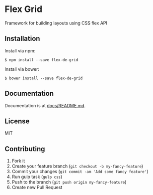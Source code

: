 # Flex Grid

Framework for building layouts using CSS flex API
## Installation

Install via npm:

```
$ npm install --save flex-de-grid
```

Install via bower:

```
$ bower install --save flex-de-grid
```

## Documentation
Documentation is at [docs/README.md](docs/README.md).


## License

MIT

## Contributing


1. Fork it
2. Create your feature branch (`git checkout -b my-fancy-feature`)
3. Commit your changes (`git commit -am 'Add some fancy feature'`)
4. Run gulp task (`gulp css`)
5. Push to the branch (`git push origin my-fancy-feature`)
6. Create new Pull Request
